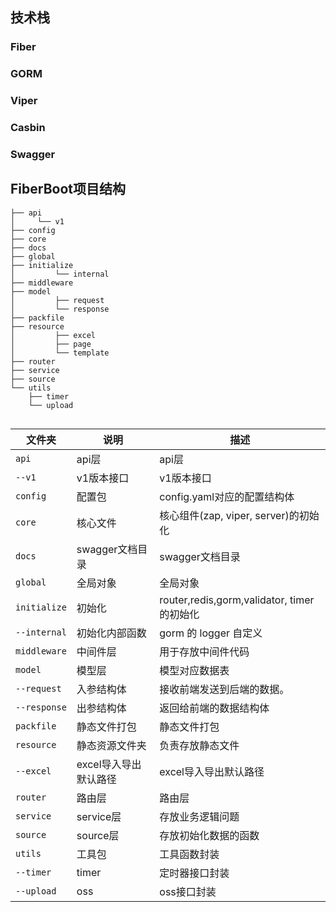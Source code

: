## 技术栈
### Fiber
### GORM
### Viper
### Casbin
### Swagger

## FiberBoot项目结构

```shell
├── api
│     └── v1
├── config
├── core
├── docs
├── global
├── initialize
│         └── internal
├── middleware
├── model
│         ├── request
│         └── response
├── packfile
├── resource
│         ├── excel
│         ├── page
│         └── template
├── router
├── service
├── source
└── utils
    ├── timer
    └── upload
    
```

| 文件夹         | 说明                           | 描述                        |
| ------------  | ----------------------------  | ---------------------------|
| `api`         | api层                         | api层 |
| `--v1`        | v1版本接口                     | v1版本接口                  |
| `config`      | 配置包                        | config.yaml对应的配置结构体 |
| `core`        | 核心文件                    | 核心组件(zap, viper, server)的初始化 |
| `docs`        | swagger文档目录             | swagger文档目录 |
| `global`      | 全局对象                    | 全局对象 |
| `initialize`  | 初始化                     | router,redis,gorm,validator, timer的初始化 |
| `--internal`  | 初始化内部函数               | gorm 的 logger 自定义 |
| `middleware`  | 中间件层                    | 用于存放中间件代码 |
| `model`       | 模型层                     | 模型对应数据表              |
| `--request`   | 入参结构体                  | 接收前端发送到后端的数据。  |
| `--response`  | 出参结构体                  | 返回给前端的数据结构体      |
| `packfile`    | 静态文件打包                | 静态文件打包 |
| `resource`    | 静态资源文件夹               | 负责存放静态文件                |
| `--excel`     | excel导入导出默认路径        | excel导入导出默认路径 |
| `router`      | 路由层                      | 路由层 |
| `service`     | service层                  | 存放业务逻辑问题 |
| `source`      | source层                   | 存放初始化数据的函数 |
| `utils`       | 工具包                      | 工具函数封装            |
| `--timer`     | timer                      | 定时器接口封装 |
| `--upload`    | oss                        | oss接口封装        |

